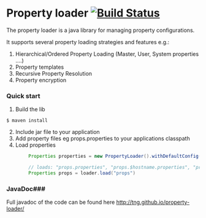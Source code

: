 # Property loader [![Build Status](https://travis-ci.org/TNG/property-loader.png?branch=master)](https://travis-ci.org/TNG/property-loader)

The property loader is a java library for managing property configurations.

It supports several property loading strategies and features e.g.:

1. Hierarchical/Ordered Property Loading (Master, User, System properties ....)
2. Property templates
3. Recursive Property Resolution
4. Property encryption

### Quick start ###

1. Build the lib
```
$ maven install
```
2. Include jar file to your application
3. Add property files eg props.properties to your applications classpath
4. Load properties

```java
        Properties properties = new PropertyLoader().withDefaultConfig();

        // loads: "props.properties", "props.$hostname.properties", "props.$user.properties" in this order
        Properties props = loader.load("props")
```

### JavaDoc###

Full javadoc of the code can be found here http://tng.github.io/property-loader/
